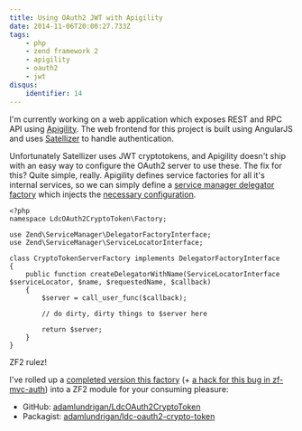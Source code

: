 ```yaml
---
title: Using OAuth2 JWT with Apigility
date: 2014-11-06T20:00:27.733Z
tags:
    - php
    - zend framework 2
    - apigility
    - oauth2
    - jwt
disqus:
    identifier: 14
---
```

<p>I'm currently working on a web application which exposes REST and RPC API using <a href="http://apigility.org">Apigility</a>.  The web frontend for this project is built using AngularJS and uses <a href="https://github.com/sahat/satellizer">Satellizer</a> to handle authentication.</p>

<p>Unfortunately Satellizer uses JWT cryptotokens, and Apigility doesn't ship with an easy way to configure the OAuth2 server to use these.  The fix for this?  Quite simple, really.  Apigility defines service factories for all it's internal services, so we can simply define a <a href="http://framework.zend.com/manual/2.3/en/modules/zend.service-manager.delegator-factories.html">service manager delegator factory</a> which injects the <a href="http://bshaffer.github.io/oauth2-server-php-docs/overview/crypto-tokens">necessary configuration</a>.  </p>

<pre><code class="php">&lt;?php
namespace LdcOAuth2CryptoToken\Factory;

use Zend\ServiceManager\DelegatorFactoryInterface;
use Zend\ServiceManager\ServiceLocatorInterface;

class CryptoTokenServerFactory implements DelegatorFactoryInterface
{
    public function createDelegatorWithName(ServiceLocatorInterface $serviceLocator, $name, $requestedName, $callback)
    {
        $server = call_user_func($callback);

        // do dirty, dirty things to $server here

        return $server;
    }
}
</code></pre>

<p>ZF2 rulez!</p>

<p>I've rolled up a <a href="https://github.com/adamlundrigan/LdcOAuth2CryptoToken/blob/master/src/Factory/CryptoTokenServerFactory.php">completed version this factory</a> (+ <a href="https://github.com/zfcampus/zf-mvc-auth/issues/45">a hack for this bug in zf-mvc-auth</a>) into a ZF2 module for your consuming pleasure: </p>

<ul>
<li>GitHub: <a href="https://github.com/adamlundrigan/LdcOAuth2CryptoToken">adamlundrigan/LdcOAuth2CryptoToken</a></li>
<li>Packagist: <a href="https://packagist.org/packages/adamlundrigan/ldc-oauth2-crypto-token">adamlundrigan/ldc-oauth2-crypto-token</a></li>
</ul>